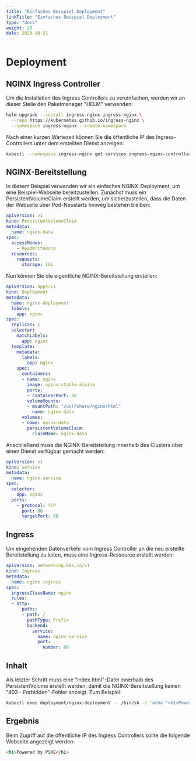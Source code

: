 ```yaml
---
title: "Einfaches Beispiel Deployment"
linkTitle: "Einfaches Beispiel Deployment"
type: "docs"
weight: 20
date: 2023-10-21
---
```


# Deployment

## NGINX Ingress Controller
Um die Installation des Ingress Controllers zu vereinfachen, werden wir an dieser Stelle den Paketmanager "HELM" verwenden:

```bash
helm upgrade --install ingress-nginx ingress-nginx \
  --repo https://kubernetes.github.io/ingress-nginx \
  --namespace ingress-nginx --create-namespace
```

Nach einer kurzen Wartezeit können Sie die öffentliche IP des Ingress-Controllers unter dem erstellten Dienst anzeigen:

```bash
kubectl --namespace ingress-nginx get services ingress-nginx-controller
```

## NGINX-Bereitstellung
In diesem Beispiel verwenden wir ein einfaches NGINX-Deployment, um eine Beispiel-Webseite bereitzustellen. Zunächst muss ein PersistentVolumeClaim erstellt werden, um sicherzustellen, dass die Daten der Webseite über Pod-Neustarts hinweg bestehen bleiben:

```yaml
apiVersion: v1
kind: PersistentVolumeClaim
metadata:
  name: nginx-data
spec:
  accessModes:
    - ReadWriteOnce
  resources:
    requests:
      storage: 1Gi
```

Nun können Sie die eigentliche NGINX-Bereitstellung erstellen:

```yaml
apiVersion: apps/v1
kind: Deployment
metadata:
  name: nginx-deployment
  labels:
    app: nginx
spec:
  replicas: 1
  selector:
    matchLabels:
      app: nginx
  template:
    metadata:
      labels:
        app: nginx
    spec:
      containers:
      - name: nginx
        image: nginx:stable-alpine
        ports:
        - containerPort: 80
        volumeMounts:
        - mountPath: "/usr/share/nginx/html"
          name: nginx-data
      volumes:
      - name: nginx-data
        persistentVolumeClaim:
          claimName: nginx-data
```

Anschließend muss die NGINX-Bereitstellung innerhalb des Clusters über einen Dienst verfügbar gemacht werden:

```yaml
apiVersion: v1
kind: Service
metadata:
  name: nginx-service
spec:
  selector:
    app: nginx
  ports:
    - protocol: TCP
      port: 80
      targetPort: 80
```

## Ingress
Um eingehenden Datenverkehr vom Ingress Controller an die neu erstellte Bereitstellung zu leiten, muss eine Ingress-Ressource erstellt werden:

```yaml
apiVersion: networking.k8s.io/v1
kind: Ingress
metadata:
  name: nginx-ingress
spec:
  ingressClassName: nginx
  rules:
  - http:
      paths:
      - path: /
        pathType: Prefix
        backend:
          service:
            name: nginx-service
            port:
              number: 80
```

## Inhalt
Als letzter Schritt muss eine "index.html"-Datei innerhalb des PersistentVolume erstellt werden, damit die NGINX-Bereitstellung keinen "403 - Forbidden"-Fehler anzeigt. Zum Beispiel:

```bash
kubectl exec deployment/nginx-deployment -- /bin/sh -c 'echo "<h1>Powered by PSKE</h1>" > /usr/share/nginx/html/index.html'
```

## Ergebnis
Beim Zugriff auf die öffentliche IP des Ingress Controllers sollte die folgende Webseite angezeigt werden:

```html
<h1>Powered by PSKE</h1>
```